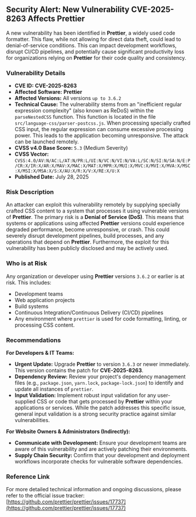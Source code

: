 ## Security Alert: New Vulnerability **CVE-2025-8263** Affects **Prettier**

A new vulnerability has been identified in **Prettier**, a widely used code formatter. This flaw, while not allowing for direct data theft, could lead to denial-of-service conditions. This can impact development workflows, disrupt CI/CD pipelines, and potentially cause significant productivity loss for organizations relying on **Prettier** for their code quality and consistency.

### Vulnerability Details

*   **CVE ID:** **CVE-2025-8263**
*   **Affected Software:** **Prettier**
*   **Affected Versions:** All versions `up to 3.6.2`
*   **Technical Cause:** The vulnerability stems from an "inefficient regular expression complexity" (also known as ReDoS) within the `parseNestedCSS` function. This function is located in the file `src/language-css/parser-postcss.js`. When processing specially crafted CSS input, the regular expression can consume excessive processing power. This leads to the application becoming unresponsive. The attack can be launched remotely.
*   **CVSS v4.0 Base Score:** `5.3` (Medium Severity)
*   **CVSS Vector:** `CVSS:4.0/AV:N/AC:L/AT:N/PR:L/UI:N/VC:N/VI:N/VA:L/SC:N/SI:N/SA:N/E:P/CR:X/IR:X/AR:X/MAV:X/MAC:X/MAT:X/MPR:X/MUI:X/MVC:X/MVI:X/MVA:X/MSC:X/MSI:X/MSA:X/S:X/AU:X/R:X/V:X/RE:X/U:X`
*   **Published Date:** July 28, 2025

### Risk Description

An attacker can exploit this vulnerability remotely by supplying specially crafted CSS content to a system that processes it using vulnerable versions of **Prettier**. The primary risk is a **Denial of Service (DoS)**. This means that systems or applications using affected **Prettier** versions could experience degraded performance, become unresponsive, or crash. This could severely disrupt development pipelines, build processes, and any operations that depend on **Prettier**. Furthermore, the exploit for this vulnerability has been publicly disclosed and may be actively used.

### Who is at Risk

Any organization or developer using **Prettier** versions `3.6.2` or earlier is at risk. This includes:

*   Development teams
*   Web application projects
*   Build systems
*   Continuous Integration/Continuous Delivery (CI/CD) pipelines
*   Any environment where `prettier` is used for code formatting, linting, or processing CSS content.

### Recommendations

**For Developers & IT Teams:**

*   **Urgent Update:** Upgrade **Prettier** to version `3.6.3` or newer immediately. This version contains the patch for **CVE-2025-8263**.
*   **Dependency Review:** Review your project's dependency management files (e.g., `package.json`, `yarn.lock`, `package-lock.json`) to identify and update all instances of `prettier`.
*   **Input Validation:** Implement robust input validation for any user-supplied CSS or code that gets processed by **Prettier** within your applications or services. While the patch addresses this specific issue, general input validation is a strong security practice against similar vulnerabilities.

**For Website Owners & Administrators (Indirectly):**

*   **Communicate with Development:** Ensure your development teams are aware of this vulnerability and are actively patching their environments.
*   **Supply Chain Security:** Confirm that your development and deployment workflows incorporate checks for vulnerable software dependencies.

### Reference Link

For more detailed technical information and ongoing discussions, please refer to the official issue tracker:
[https://github.com/prettier/prettier/issues/17737](https://github.com/prettier/prettier/issues/17737)